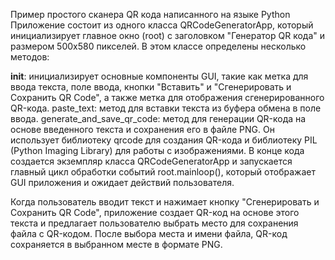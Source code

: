Пример простого сканера QR кода написанного на языке Python
Приложение состоит из одного класса QRCodeGeneratorApp, который инициализирует главное окно (root) с заголовком "Генератор QR кода" и размером 500x580 пикселей. В этом классе определены несколько методов:

__init__: инициализирует основные компоненты GUI, такие как метка для ввода текста, поле ввода, кнопки "Вставить" и "Сгенерировать и Сохранить QR Code", а также метка для отображения сгенерированного QR-кода.
paste_text: метод для вставки текста из буфера обмена в поле ввода.
generate_and_save_qr_code: метод для генерации QR-кода на основе введенного текста и сохранения его в файле PNG. Он использует библиотеку qrcode для создания QR-кода и библиотеку PIL (Python Imaging Library) для работы с изображениями.
В конце кода создается экземпляр класса QRCodeGeneratorApp и запускается главный цикл обработки событий root.mainloop(), который отображает GUI приложения и ожидает действий пользователя.

Когда пользователь вводит текст и нажимает кнопку "Сгенерировать и Сохранить QR Code", приложение создает QR-код на основе этого текста и предлагает пользователю выбрать место для сохранения файла с QR-кодом. После выбора места и имени файла, QR-код сохраняется в выбранном месте в формате PNG.
